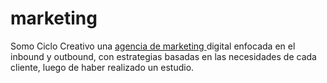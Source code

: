 # marketing
Somo Ciclo Creativo una <a href="https://ciclocreativo.com/" target="_blank" rel="noopener noreferrer"> agencia de marketing </a> digital enfocada en el inbound y outbound, con estrategias basadas en las necesidades de cada cliente, luego de haber realizado un estudio.
